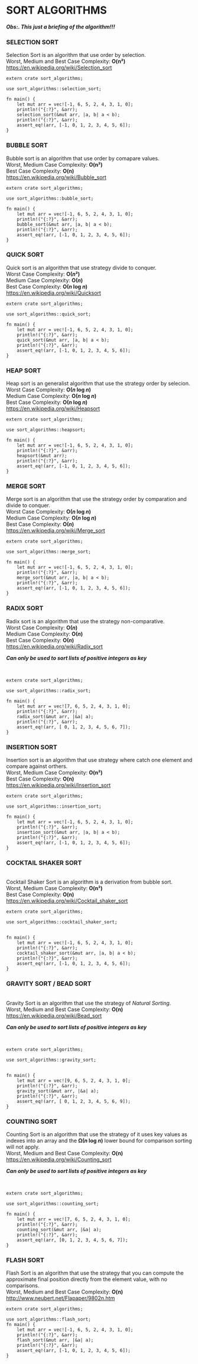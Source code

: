 <h1>SORT ALGORITHMS</h1>
<strong><i>Obs:. This just a briefing of the algorithm!!!</i></strong>
<div>
    <h3>SELECTION SORT</h3>
    Selection Sort is an algorithm that use order by selection.<br/>
    Worst, Medium and Best Case Complexity: <strong>O(n²)</strong><br/>
    <a href="https://en.wikipedia.org/wiki/Selection_sort">https://en.wikipedia.org/wiki/Selection_sort</a><br/>
    
    
    
    extern crate sort_algorithms;

    use sort_algorithms::selection_sort;

    fn main() {
        let mut arr = vec![-1, 6, 5, 2, 4, 3, 1, 0];
        println!("{:?}", &arr);
        selection_sort(&mut arr, |a, b| a < b);
        println!("{:?}", &arr);
        assert_eq!(arr, [-1, 0, 1, 2, 3, 4, 5, 6]);
    }
    

</div>

<div>
    <h3>BUBBLE SORT</h3>
    Bubble sort is an algorithm that use order by comapare values.<br/>
    Worst, Medium Case Complexity: <strong>O(n²)</strong><br/>
    Best Case Complexity: <strong>O(n)</strong><br/>
    <a href="https://en.wikipedia.org/wiki/Bubble_sort">https://en.wikipedia.org/wiki/Bubble_sort</a><br/>

    
    extern crate sort_algorithms;

    use sort_algorithms::bubble_sort;

    fn main() {
        let mut arr = vec![-1, 6, 5, 2, 4, 3, 1, 0];
        println!("{:?}", &arr);
        bubble_sort(&mut arr, |a, b| a < b);
        println!("{:?}", &arr);
        assert_eq!(arr, [-1, 0, 1, 2, 3, 4, 5, 6]);
    }
    

</div>

<div>
    <h3>QUICK SORT</h3>
    Quick sort is an algorithm that use strategy divide to conquer.<br/>
    Worst Case Complexity: <strong>O(<i>n</i>²)</strong><br/>
    Medium Case Complexity: <strong>O(<i>n</i>)</strong><br/>
    Best Case Complexity: <strong>O(<i>n</i> log <i>n</i>)</strong><br/>
    <a href="https://en.wikipedia.org/wiki/Quicksort">https://en.wikipedia.org/wiki/Quicksort</a><br/>
    
    
    extern crate sort_algorithms;

    use sort_algorithms::quick_sort;

    fn main() {
        let mut arr = vec![-1, 6, 5, 2, 4, 3, 1, 0];
        println!("{:?}", &arr);
        quick_sort(&mut arr, |a, b| a < b);
        println!("{:?}", &arr);
        assert_eq!(arr, [-1, 0, 1, 2, 3, 4, 5, 6]);
    }
    

</div>

<div>
    <h3>HEAP SORT</h3>
    Heap sort is an generalist algorithm that use the strategy order by selecion.<br/>
    Worst Case Complexity: <strong>O(<i>n</i> log <i>n</i>)</strong><br/>
    Medium Case Complexity: <strong>O(<i>n</i> log <i>n</i>)</strong><br/>
    Best Case Complexity: <strong>O(<i>n</i> log <i>n</i>)</strong><br/>
    <a href="https://en.wikipedia.org/wiki/Heapsort">https://en.wikipedia.org/wiki/Heapsort</a><br/> 
    
    
    extern crate sort_algorithms;

    use sort_algorithms::heapsort;

    fn main() {
        let mut arr = vec![-1, 6, 5, 2, 4, 3, 1, 0];
        println!("{:?}", &arr);
        heapsort(&mut arr);
        println!("{:?}", &arr);
        assert_eq!(arr, [-1, 0, 1, 2, 3, 4, 5, 6]);
    }
    

</div>

<div>
    <h3>MERGE SORT</h3>
    Merge sort is an algorithm that use the strategy order by comparation and divide to conquer.<br/>
    Worst Case Complexity: <strong>O(<i>n</i> log <i>n</i>)</strong><br/>
    Medium Case Complexity: <strong>O(<i>n</i> log <i>n</i>)</strong><br/>
    Best Case Complexity: <strong>O(<i>n</i>)</strong><br/>
    <a href="https://en.wikipedia.org/wiki/Merge_sort">https://en.wikipedia.org/wiki/Merge_sort</a><br/>

    
    extern crate sort_algorithms;

    use sort_algorithms::merge_sort;

    fn main() {
        let mut arr = vec![-1, 6, 5, 2, 4, 3, 1, 0];
        println!("{:?}", &arr);
        merge_sort(&mut arr, |a, b| a < b);
        println!("{:?}", &arr);
        assert_eq!(arr, [-1, 0, 1, 2, 3, 4, 5, 6]);
    }
     

</div>

<div>
    <h3>RADIX SORT</h3>
    Radix sort is an algorithm that use the strategy non-comparative.<br/>
    Worst Case Complexity: <strong>O(<i>n</i>)</strong><br/>
    Medium Case Complexity: <strong>O(<i>n</i>)</strong><br/>
    Best Case Complexity: <strong>O(<i>n</i>)</strong><br/>
    <a href="https://en.wikipedia.org/wiki/Radix_sort">https://en.wikipedia.org/wiki/Radix_sort</a><br/>
    <p><i><strong>Can only be used to sort lists of positive integers as key</strong></i></p><br/>

    
    extern crate sort_algorithms;

    use sort_algorithms::radix_sort;

    fn main() {
        let mut arr = vec![7, 6, 5, 2, 4, 3, 1, 0];
        println!("{:?}", &arr);
        radix_sort(&mut arr, |&a| a);
        println!("{:?}", &arr);
        assert_eq!(arr, [ 0, 1, 2, 3, 4, 5, 6, 7]);
    }
    
</div>


<div>
    <h3>INSERTION SORT</h3>
    Insertion sort is an algorithm that use strategy where catch one element and compare against orthers.<br/>
    Worst, Medium Case Complexity: <strong>O(n²)</strong><br/>
    Best Case Complexity: <strong>O(n)</strong><br/>
    <a href="https://en.wikipedia.org/wiki/Insertion_sort">https://en.wikipedia.org/wiki/Insertion_sort</a><br/>

    
    extern crate sort_algorithms;

    use sort_algorithms::insertion_sort;

    fn main() {
        let mut arr = vec![-1, 6, 5, 2, 4, 3, 1, 0];
        println!("{:?}", &arr);
        insertion_sort(&mut arr, |a, b| a < b);
        println!("{:?}", &arr);
        assert_eq!(arr, [-1, 0, 1, 2, 3, 4, 5, 6]);
    }
    

</div>

<div>
    <h3>COCKTAIL SHAKER SORT</h3><br/>
    Cocktail Shaker Sort is an algorithm is a derivation from bubble sort.<br/>
    Worst, Medium Case Complexity: <strong>O(n²)</strong><br/>
    Best Case Complexity: <strong>O(n)</strong><br/>
    <a href="https://en.wikipedia.org/wiki/Cocktail_shaker_sort">https://en.wikipedia.org/wiki/Cocktail_shaker_sort</a><br/>

    
    extern crate sort_algorithms;

    use sort_algorithms::cocktail_shaker_sort;


    fn main() {
        let mut arr = vec![-1, 6, 5, 2, 4, 3, 1, 0];
        println!("{:?}", &arr);
        cocktail_shaker_sort(&mut arr, |a, b| a < b);
        println!("{:?}", &arr);
        assert_eq!(arr, [-1, 0, 1, 2, 3, 4, 5, 6]);
    }
    
    
</div>

<div>
    <h3>GRAVITY SORT / BEAD SORT</h3><br/>
    Gravity Sort is an algorithm that use the strategy of <i>Natural Sorting</i>.<br/>
    Worst, Medium and Best Case Complexity: <strong>O(n)</strong><br/>
    <a href="https://en.wikipedia.org/wiki/Bead_sort">https://en.wikipedia.org/wiki/Bead_sort</a><br/>
    <p><i><strong>Can only be used to sort lists of positive integers as key</strong></i></p><br/>

    
    extern crate sort_algorithms;

    use sort_algorithms::gravity_sort;


    fn main() {
        let mut arr = vec![9, 6, 5, 2, 4, 3, 1, 0];
        println!("{:?}", &arr);
        gravity_sort(&mut arr, |&a| a);
        println!("{:?}", &arr);
        assert_eq!(arr, [ 0, 1, 2, 3, 4, 5, 6, 9]);
    }
    

</div>

<div>
    <h3>COUNTING SORT</h3>
    Counting Sort is an algorithm that use the strategy of  it uses key values as indexes into an array and 
    the <strong>Ω(<i>n</i> log <i>n</i>)</strong> lower bound for comparison sorting will not apply.<br/>
    Worst, Medium and Best Case Complexity: <strong>O(n)</strong><br/>
    <a href="https://en.wikipedia.org/wiki/Counting_sort">https://en.wikipedia.org/wiki/Counting_sort</a><br/>
    <p><i><strong>Can only be used to sort lists of positive integers as key</strong></i></p><br/>

    
    extern crate sort_algorithms;

    use sort_algorithms::counting_sort;

    fn main() {
        let mut arr = vec![7, 6, 5, 2, 4, 3, 1, 0];
        println!("{:?}", &arr);
        counting_sort(&mut arr, |&a| a);
        println!("{:?}", &arr);
        assert_eq!(arr, [0, 1, 2, 3, 4, 5, 6, 7]);
    }

    
</div>


<div>
    <h3>FLASH SORT</h3>
    Flash Sort is an algorithm that use the strategy that you can compute the approximate final position directly from the element value, 
    with no comparisons.<br/>
    Worst, Medium and Best Case Complexity: <strong>O(n)</strong>
    <a href="http://www.neubert.net/Flapaper/9802n.htm">http://www.neubert.net/Flapaper/9802n.htm</a>

    
    extern crate sort_algorithms;

    use sort_algorithms::flash_sort;
    fn main() {
        let mut arr = vec![-1, 6, 5, 2, 4, 3, 1, 0];
        println!("{:?}", &arr);
        flash_sort(&mut arr, |&a| a);
        println!("{:?}", &arr);
        assert_eq!(arr, [-1, 0, 1, 2, 3, 4, 5, 6]);
    }
   
</div>




